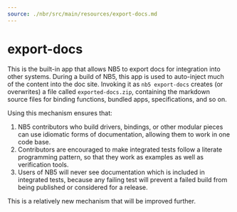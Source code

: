 ```yaml
---
source: ./nbr/src/main/resources/export-docs.md
---
```


# export-docs

This is the built-in app that allows NB5 to export docs for integration into other systems.
During a build of NB5, this app is used to auto-inject much of the content into the doc site.
Invoking it as `nb5 export-docs` creates (or overwrites) a file called `exported-docs.zip`,
containing the markdown source files for binding functions, bundled apps, specifications, and so on.

Using this mechanism ensures that:
1. NB5 contributors who build drivers, bindings, or other modular pieces can use idiomatic forms of
   documentation, allowing them to work in one code base.
2. Contributors are encouraged to make integrated tests follow a literate programming pattern,
   so that they work as examples as well as verification tools.
3. Users of NB5 will never see documentation which is included in integrated tests, because any
   failing test will prevent a failed build from being published or considered for a release.

This is a relatively new mechanism that will be improved further.

